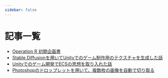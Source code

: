 ```yaml
---
sidebar: false
---
```


# 記事一覧

- [Operation R 初期企画書](OperationR-proposal.html)
- [Stable Diffusionを用いてUnityでのゲーム制作用のテクスチャを生成した話](OperationR-StableDiffusion.html)
- [Unityでのゲーム開発でECSの思想を取り入れた話](OperationR-ECS.html)
- [Photoshopのドロップレットを用いて、複数枚の画像を自動で切り取る](auto-crop.html)